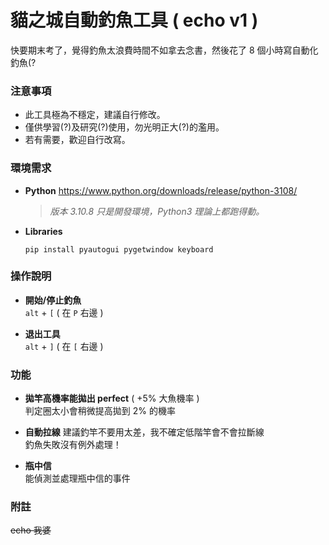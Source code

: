 # 貓之城自動釣魚工具 ( echo v1 )
快要期末考了，覺得釣魚太浪費時間不如拿去念書，然後花了 8 個小時寫自動化釣魚(?

### 注意事項
- 此工具極為不穩定，建議自行修改。
- 僅供學習(?)及研究(?)使用，勿光明正大(?)的濫用。
- 若有需要，歡迎自行改寫。

### 環境需求
- **Python**
  https://www.python.org/downloads/release/python-3108/
  > *版本 3.10.8 只是開發環境，Python3 理論上都跑得動。*

- **Libraries**
  ```
  pip install pyautogui pygetwindow keyboard
  ```

### 操作說明
- **開始/停止釣魚**  
  `alt` + `[` ( 在 `P` 右邊 )

- **退出工具**  
  `alt` + `]` ( 在 `[` 右邊 )

### 功能
- **拋竿高機率能拋出 perfect** ( +5% 大魚機率 )  
  判定圈太小會稍微提高拋到 2% 的機率

- **自動拉線**
  建議釣竿不要用太差，我不確定低階竿會不會拉斷線  
  釣魚失敗沒有例外處理！

- **瓶中信**  
  能偵測並處理瓶中信的事件

### 附註
~~echo 我婆~~
